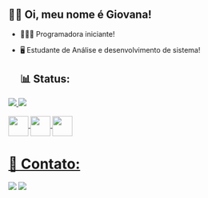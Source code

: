 ## 👋🏽 Oi, meu nome é Giovana!

- 👩🏻‍💻 Programadora iniciante!
- 🖥️ Estudante de Análise e desenvolvimento de sistema!

  ## 📊 Status:

<div>
  <a href="https://github.com/GiMartines">
  <img heigth="180em" src="https://github-readme-stats.vercel.app/api?username=GiMartines&show_icons=true&theme=ocean_dark&include_all_comits=true&count_private=true"/>
  <img heigth="180em" src="https://github-readme-stats.vercel.app/api/top-langs/?username=GiMartines&layout=compact&langs_count=16&theme=ocean_dark"/>  
</div>

<div style="display: inline_block"><br>
  <img align="center" heigth="30" width="40" src="https://cdn.jsdelivr.net/gh/devicons/devicon/icons/html5/html5-original.svg" />
  <img align="center" heigth="30" width="40" src="https://cdn.jsdelivr.net/gh/devicons/devicon/icons/javascript/javascript-original.svg" />
  <img align="center" heigth="30" width="40" src="https://cdn.jsdelivr.net/gh/devicons/devicon/icons/csharp/csharp-original.svg" />           
</div>

##

<h1>📲 Contato:</h1>
<div>
  <a href="https://www.linkedin.com/in/giovana-martines-de-souza-a05936225/" alt="Linkedin">
  <img src="https://img.shields.io/badge/-Linkedin-0e76a8?style=flat-square&logo=Linkedin&logoColor=white&link=https://www.linkedin.com/in/giovana-martines-de-souza-a05936225/" /></a>
  <a href="mailto:gimartinesvest@gmail.com" alt="Gmail">
  <img src="https://img.shields.io/badge/-Gmail-FF0000?style=flat-square&labelColor=FF0000&logo=gmail&logoColor=white&link=gimartinesvest@gmail.com" /></a>
</div>


